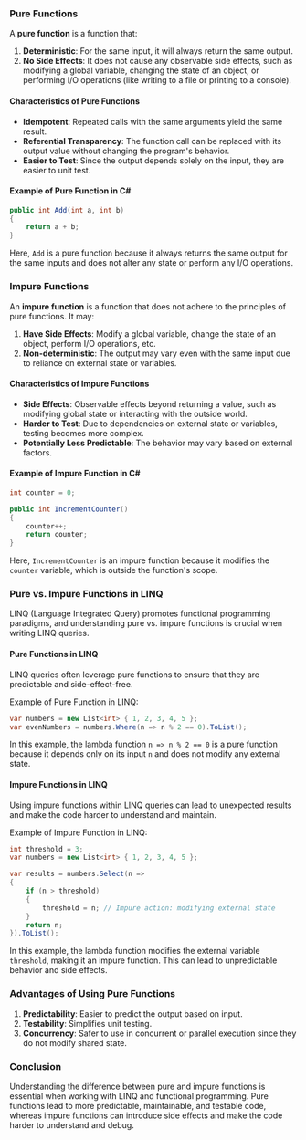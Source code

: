 ### Pure Functions

A **pure function** is a function that:

1. **Deterministic**: For the same input, it will always return the same output.
2. **No Side Effects**: It does not cause any observable side effects, such as modifying a global variable, changing the state of an object, or performing I/O operations (like writing to a file or printing to a console).

#### Characteristics of Pure Functions

- **Idempotent**: Repeated calls with the same arguments yield the same result.
- **Referential Transparency**: The function call can be replaced with its output value without changing the program's behavior.
- **Easier to Test**: Since the output depends solely on the input, they are easier to unit test.

#### Example of Pure Function in C#

```csharp
public int Add(int a, int b)
{
    return a + b;
}
```

Here, `Add` is a pure function because it always returns the same output for the same inputs and does not alter any state or perform any I/O operations.

### Impure Functions

An **impure function** is a function that does not adhere to the principles of pure functions. It may:

1. **Have Side Effects**: Modify a global variable, change the state of an object, perform I/O operations, etc.
2. **Non-deterministic**: The output may vary even with the same input due to reliance on external state or variables.

#### Characteristics of Impure Functions

- **Side Effects**: Observable effects beyond returning a value, such as modifying global state or interacting with the outside world.
- **Harder to Test**: Due to dependencies on external state or variables, testing becomes more complex.
- **Potentially Less Predictable**: The behavior may vary based on external factors.

#### Example of Impure Function in C#

```csharp
int counter = 0;

public int IncrementCounter()
{
    counter++;
    return counter;
}
```

Here, `IncrementCounter` is an impure function because it modifies the `counter` variable, which is outside the function's scope.

### Pure vs. Impure Functions in LINQ

LINQ (Language Integrated Query) promotes functional programming paradigms, and understanding pure vs. impure functions is crucial when writing LINQ queries.

#### Pure Functions in LINQ

LINQ queries often leverage pure functions to ensure that they are predictable and side-effect-free.

Example of Pure Function in LINQ:

```csharp
var numbers = new List<int> { 1, 2, 3, 4, 5 };
var evenNumbers = numbers.Where(n => n % 2 == 0).ToList();
```

In this example, the lambda function `n => n % 2 == 0` is a pure function because it depends only on its input `n` and does not modify any external state.

#### Impure Functions in LINQ

Using impure functions within LINQ queries can lead to unexpected results and make the code harder to understand and maintain.

Example of Impure Function in LINQ:

```csharp
int threshold = 3;
var numbers = new List<int> { 1, 2, 3, 4, 5 };

var results = numbers.Select(n =>
{
    if (n > threshold)
    {
        threshold = n; // Impure action: modifying external state
    }
    return n;
}).ToList();
```

In this example, the lambda function modifies the external variable `threshold`, making it an impure function. This can lead to unpredictable behavior and side effects.

### Advantages of Using Pure Functions

1. **Predictability**: Easier to predict the output based on input.
2. **Testability**: Simplifies unit testing.
3. **Concurrency**: Safer to use in concurrent or parallel execution since they do not modify shared state.

### Conclusion

Understanding the difference between pure and impure functions is essential when working with LINQ and functional programming. Pure functions lead to more predictable, maintainable, and testable code, whereas impure functions can introduce side effects and make the code harder to understand and debug.